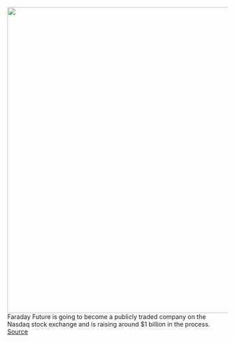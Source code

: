 <img src='https://cdn.vox-cdn.com/thumbor/oJsD2T4H_3KtvUIyp4fLxtf5SEI=/0x0:2040x1361/1200x800/filters:focal(857x518:1183x844)/cdn.vox-cdn.com/uploads/chorus_image/image/68733037/faraday_future_ff91_5274.0.jpg' width='700px' /><br/>
Faraday Future is going to become a publicly traded company on the Nasdaq stock exchange and is raising around $1 billion in the process.
<a href='https://www.theverge.com/2021/1/28/22247942/faraday-future-spac-merger-public-psac-property-solutions-nasdaq'> Source <a/>